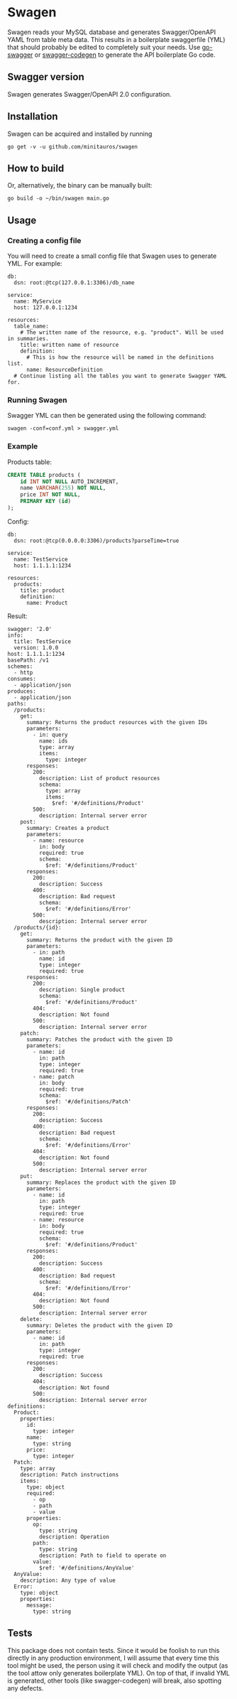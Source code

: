 # Swagen
Swagen reads your MySQL database and generates Swagger/OpenAPI YAML from table meta data. This results in a boilerplate swaggerfile (YML) that should probably be edited to completely suit your needs. Use [go-swagger](https://github.com/go-swagger/go-swagger) or [swagger-codegen](https://github.com/swagger-api/swagger-codegen) to generate the API boilerplate Go code.

## Swagger version
Swagen generates Swagger/OpenAPI 2.0 configuration.

## Installation
Swagen can be acquired and installed by running

```
go get -v -u github.com/minitauros/swagen
```

## How to build
Or, alternatively, the binary can be manually built:

```
go build -o ~/bin/swagen main.go
```

## Usage

### Creating a config file
You will need to create a small config file that Swagen uses to generate YML. For example:

```
db:
  dsn: root:@tcp(127.0.0.1:3306)/db_name

service:
  name: MyService
  host: 127.0.0.1:1234

resources:
  table_name:
    # The written name of the resource, e.g. "product". Will be used in summaries.
    title: written name of resource
    definition:
      # This is how the resource will be named in the definitions list.
      name: ResourceDefinition
  # Continue listing all the tables you want to generate Swagger YAML for.
```

### Running Swagen
Swagger YML can then be generated using the following command:

```
swagen -conf=conf.yml > swagger.yml
```

### Example
Products table:

```sql
CREATE TABLE products (
    id INT NOT NULL AUTO_INCREMENT,
    name VARCHAR(255) NOT NULL,
    price INT NOT NULL,
    PRIMARY KEY (id)
); 
```

Config:

```
db:
  dsn: root:@tcp(0.0.0.0:3306)/products?parseTime=true

service:
  name: TestService
  host: 1.1.1.1:1234

resources:
  products:
    title: product
    definition:
      name: Product
```

Result:

```
swagger: '2.0'
info:
  title: TestService
  version: 1.0.0
host: 1.1.1.1:1234
basePath: /v1
schemes:
  - http
consumes:
  - application/json
produces:
  - application/json
paths:
  /products:
    get:
      summary: Returns the product resources with the given IDs
      parameters:
        - in: query
          name: ids
          type: array
          items:
            type: integer
      responses:
        200:
          description: List of product resources
          schema:
            type: array
            items:
              $ref: '#/definitions/Product'
        500:
          description: Internal server error
    post:
      summary: Creates a product
      parameters:
        - name: resource
          in: body
          required: true
          schema:
            $ref: '#/definitions/Product'
      responses:
        200:
          description: Success
        400:
          description: Bad request
          schema:
            $ref: '#/definitions/Error'
        500:
          description: Internal server error
  /products/{id}:
    get:
      summary: Returns the product with the given ID
      parameters:
        - in: path
          name: id
          type: integer
          required: true
      responses:
        200:
          description: Single product
          schema:
            $ref: '#/definitions/Product'
        404:
          description: Not found
        500:
          description: Internal server error
    patch:
      summary: Patches the product with the given ID
      parameters:
        - name: id
          in: path
          type: integer
          required: true
        - name: patch
          in: body
          required: true
          schema:
            $ref: '#/definitions/Patch'
      responses:
        200:
          description: Success
        400:
          description: Bad request
          schema:
            $ref: '#/definitions/Error'
        404:
          description: Not found
        500:
          description: Internal server error
    put:
      summary: Replaces the product with the given ID
      parameters:
        - name: id
          in: path
          type: integer
          required: true
        - name: resource
          in: body
          required: true
          schema:
            $ref: '#/definitions/Product'
      responses:
        200:
          description: Success
        400:
          description: Bad request
          schema:
            $ref: '#/definitions/Error'
        404:
          description: Not found
        500:
          description: Internal server error
    delete:
      summary: Deletes the product with the given ID
      parameters:
        - name: id
          in: path
          type: integer
          required: true
      responses:
        200:
          description: Success
        404:
          description: Not found
        500:
          description: Internal server error
definitions:
  Product:
    properties:
      id:
        type: integer
      name:
        type: string
      price:
        type: integer
  Patch:
    type: array
    description: Patch instructions
    items:
      type: object
      required:
        - op
        - path
        - value
      properties:
        op:
          type: string
          description: Operation
        path:
          type: string
          description: Path to field to operate on
        value:
          $ref: '#/definitions/AnyValue'
  AnyValue:
    description: Any type of value
  Error:
    type: object
    properties:
      message:
        type: string

```

## Tests
This package does not contain tests. Since it would be foolish to run this directly in any production environment, I will assume that every time this tool might be used, the person using it will check and modify the output (as the tool attow only generates boilerplate YML). On top of that, if invalid YML is generated, other tools (like swagger-codegen) will break, also spotting any defects.